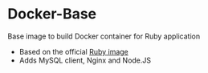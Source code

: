 # Docker-Base

Base image to build Docker container for Ruby application

- Based on the official [Ruby image](https://hub.docker.com/_/ruby/)
- Adds MySQL client, Nginx and Node.JS

